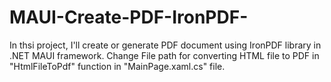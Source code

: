 # MAUI-Create-PDF-IronPDF-
In thsi project, I'll create or generate PDF document using IronPDF library in .NET MAUI framework.
Change File path for converting HTML file to PDF in "HtmlFileToPdf" function in "MainPage.xaml.cs" file.
